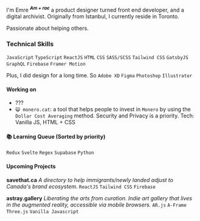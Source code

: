 I'm Emre <sup>**_Am + rae_**</sup> a product designer turned front end developer, and a digital archivist. Originally from Istanbul, I currently reside in Toronto.

Passionate about helping others.

### Technical Skills

`JavaScript` `TypeScript` `ReactJS` `HTML` `CSS` `SASS/SCSS` `Tailwind CSS` `GatsbyJS` `GraphQL` `Firebase` `Framer Motion`

Plus, I did design for a long time. So `Adobe XD` `Figma` `Photoshop` `Illustrator`

#### Working on

- ???
- `😺 monero.cat`: a tool that helps people to invest in `Monero` by using the `Dollar Cost Averaging` method. Security and Privacy is a priority. Tech: Vanilla JS, HTML + CSS

#### 📚 Learning Queue (Sorted by priority)

`Redux` `Svelte` `Regex` `Supabase` `Python`

#### Upcoming Projects

**savethat.ca** _A directory to help immigrants/newly landed adjust to Canada's brand ecosystem._
`ReactJS` `Tailwind CSS` `Firebase`

**astray.gallery** _Liberating the arts from curation. Indie art gallery that lives in the augmented reality, accessible via mobile browsers._
`AR.js` `A-Frame` `Three.js` `Vanilla Javascript`
